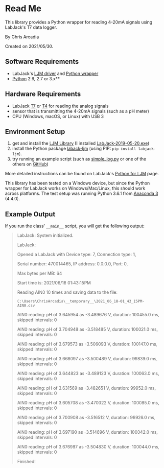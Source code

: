 # Read Me

This library provides a Python wrapper for reading 4-20mA signals using LabJack's T7 data logger.

By Chris Arcadia 

Created on 2021/05/30. 

## Software Requirements
* LabJack's [LJM driver](https://labjack.com/ljm) and [Python wrapper](https://labjack.com/support/software/examples/ljm/python) 
* [Python](https://www.python.org/getit) 2.6, 2.7 or 3.x** 

## Hardware Requirements

* LabJack [T7](https://labjack.com/products/t7) or [T4](https://labjack.com/products/t4) for reading the analog signals
* sensor that is transmitting the 4-20mA signals (such as a pH meter)
* CPU (Windows, macOS, or Linux) with USB 3 

## Environment Setup

1. get and install the [LJM Library](https://labjack.com/support/software/installers/ljm) (I installed [LabJack-2019-05-20.exe](https://labjack.com/sites/default/files/software/LabJack-2019-05-20.exe))
2. install the Python package [laback-ljm](https://pypi.org/project/labjack-ljm/) (using PIP: `pip install labjack-ljm`).
3. try running an example script (such as [simple_log.py](https://labjack.com/support/software/examples/ljm/python/additional-examples/simple-log) or one of the others on [GitHub](https://github.com/labjack/supplementary-ljm-examples/tree/master/python))

More detailed instructions can be found on LabJack's [Python for LJM](https://labjack.com/support/software/examples/ljm/python) page.

This library has been tested on a Windows device, but since the Python wrapper for LabJack works on Windows/Mac/Linux, this should work across platforms. The test setup was running Python 3.6.1 from [Anaconda 3](https://www.anaconda.com/)  (4.4.0).


## Example Output

If you run the class' `__main__` script, you will get the following output:

> LabJack: System initialized.
> 
> LabJack: 
> 
> Opened a LabJack with Device type: 7, Connection type: 1,
> 
> Serial number: 470014465, IP address: 0.0.0.0, Port: 0,
> 
> Max bytes per MB: 64
> 
> Start time is: 2021/06/18 01:43:15PM
> 
> Reading AIN0 10 times and saving data to the file:
> 
> `C:\Users\ChrisArcadia\__temporary__\2021_06_18-01_43_15PM-AIN0.csv`
>
> AIN0 reading: pH of 3.645954 as -3.489676 V, duration: 100455.0 ms, skipped intervals: 0
> 
> AIN0 reading: pH of 3.704948 as -3.518485 V, duration: 100021.0 ms, skipped intervals: 0
> 
> AIN0 reading: pH of 3.679573 as -3.506093 V, duration: 100147.0 ms, skipped intervals: 0
> 
> AIN0 reading: pH of 3.668097 as -3.500489 V, duration: 99839.0 ms, skipped intervals: 0
> 
> AIN0 reading: pH of 3.644823 as -3.489123 V, duration: 100063.0 ms, skipped intervals: 0
> 
> AIN0 reading: pH of 3.631569 as -3.482651 V, duration: 99952.0 ms, skipped intervals: 0
> 
> AIN0 reading: pH of 3.605708 as -3.470022 V, duration: 100085.0 ms, skipped intervals: 0
> 
> AIN0 reading: pH of 3.700908 as -3.516512 V, duration: 99926.0 ms, skipped intervals: 0
> 
> AIN0 reading: pH of 3.697190 as -3.514696 V, duration: 100042.0 ms, skipped intervals: 0
> 
> AIN0 reading: pH of 3.676987 as -3.504830 V, duration: 100044.0 ms, skipped intervals: 0
>
> Finished!


